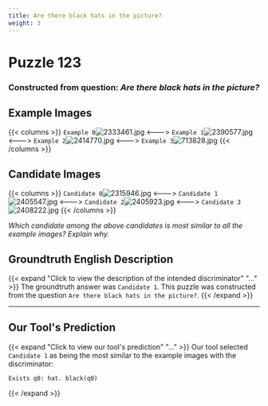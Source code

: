 ```yaml
---
title: Are there black hats in the picture?
weight: 3
---
```


# Puzzle 123
### Constructed from question: _Are there black hats in the picture?_


## Example Images
{{< columns >}}
`Example 0`![2333461.jpg](/gqa_images/2333461.jpg)
<--->
`Example 1`![2390577.jpg](/gqa_images/2390577.jpg)
<--->
`Example 2`![2414770.jpg](/gqa_images/2414770.jpg)
<--->
`Example 3`![713828.jpg](/gqa_images/713828.jpg)
{{< /columns >}}

## Candidate Images
{{< columns >}}
`Candidate 0`![2315946.jpg](/gqa_images/2315946.jpg)
<--->
`Candidate 1`![2405547.jpg](/gqa_images/2405547.jpg)
<--->
`Candidate 2`![2405923.jpg](/gqa_images/2405923.jpg)
<--->
`Candidate 3`![2408222.jpg](/gqa_images/2408222.jpg)
{{< /columns >}}

*Which candidate among the above candidates is most similar to all the example images? Explain why.*

## Groundtruth English Description

{{< expand "Click to view the description of the intended discriminator" "..." >}}
The groundtruth answer was `Candidate 1`. This puzzle was constructed from the question `Are there black hats in the picture?`.
{{< /expand >}}

---

## Our Tool's Prediction

{{< expand "Click to view our tool's prediction" "..." >}}
Our tool selected `Candidate 1` as being the most similar to the example images with the discriminator:
```plaintext
Exists q0: hat. black(q0)
```
{{< /expand >}}

